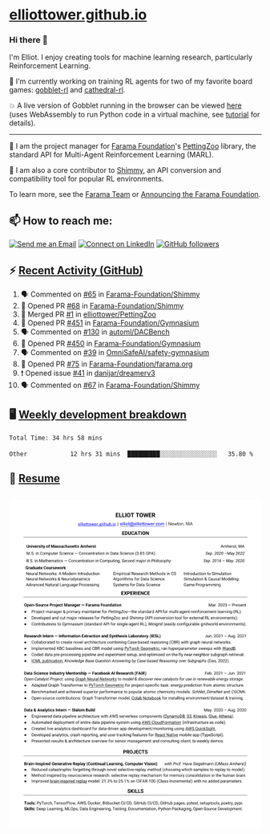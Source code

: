 # [elliottower.github.io](https://github.com/elliottower/elliottower.github.io)

### Hi there 👋

I'm Elliot. I enjoy creating tools for machine learning research, particularly Reinforcement Learning. 

🤖 I'm currently working on training RL agents for two of my favorite board games: [gobblet-rl](https://github.com/elliottower/gobblet-rl) and [cathedral-rl](https://github.com/elliottower/cathedral-rl). 

💥 A live version of Gobblet running in the browser can be viewed [here](https://elliottower.github.io/gobblet-rl/) (uses WebAssembly to run Python code in a virtual machine, see [tutorial](https://github.com/elliottower/gobblet-rl/blob/main/tutorials/WebAssembly/web_assembly.md) for details).

----

🎉 I am the project manager for [Farama Foundation](https://farama.org/)'s [PettingZoo](https://github.com/Farama-Foundation/PettingZoo) library, the standard API for Multi-Agent Reinforcement Learning (MARL). 

🚀 I am also a core contributor to [Shimmy](https://github.com/Farama-Foundation/Shimmy), an API conversion and compatibility tool for popular RL environments.

To learn more, see the [Farama Team](https://farama.org/team) or [Announcing the Farama Foundation](https://farama.org/Announcing-The-Farama-Foundation).

## 📫 How to reach me:

 [![Send me an Email](https://img.shields.io/badge/email-elliot%40elliottower.com-blue)](mailto:elliot@elliottower.com)
 [![Connect on LinkedIn](https://img.shields.io/badge/--linkedin?label=LinkedIn&logo=LinkedIn&style=social)](https://www.linkedin.com/in/elliot-tower)
 [![GitHub followers](https://img.shields.io/github/followers/elliottower?style=social)](https://github.com/elliottower/)
 

## ⚡ [Recent Activity (GitHub)](https://github.com/elliottower)

<!--START_SECTION:activity-->
1. 🗣 Commented on [#65](https://github.com/Farama-Foundation/Shimmy/issues/65) in [Farama-Foundation/Shimmy](https://github.com/Farama-Foundation/Shimmy)
2. 💪 Opened PR [#68](https://github.com/Farama-Foundation/Shimmy/pull/68) in [Farama-Foundation/Shimmy](https://github.com/Farama-Foundation/Shimmy)
3. 🎉 Merged PR [#1](https://github.com/elliottower/PettingZoo/pull/1) in [elliottower/PettingZoo](https://github.com/elliottower/PettingZoo)
4. 💪 Opened PR [#451](https://github.com/Farama-Foundation/Gymnasium/pull/451) in [Farama-Foundation/Gymnasium](https://github.com/Farama-Foundation/Gymnasium)
5. 🗣 Commented on [#130](https://github.com/automl/DACBench/issues/130) in [automl/DACBench](https://github.com/automl/DACBench)
6. 💪 Opened PR [#450](https://github.com/Farama-Foundation/Gymnasium/pull/450) in [Farama-Foundation/Gymnasium](https://github.com/Farama-Foundation/Gymnasium)
7. 🗣 Commented on [#39](https://github.com/OmniSafeAI/safety-gymnasium/issues/39) in [OmniSafeAI/safety-gymnasium](https://github.com/OmniSafeAI/safety-gymnasium)
8. 💪 Opened PR [#75](https://github.com/Farama-Foundation/farama.org/pull/75) in [Farama-Foundation/farama.org](https://github.com/Farama-Foundation/farama.org)
9. ❗️ Opened issue [#41](https://github.com/danijar/dreamerv3/issues/41) in [danijar/dreamerv3](https://github.com/danijar/dreamerv3)
10. 🗣 Commented on [#67](https://github.com/Farama-Foundation/Shimmy/issues/67) in [Farama-Foundation/Shimmy](https://github.com/Farama-Foundation/Shimmy)
<!--END_SECTION:activity-->


## 🖥️ [Weekly development breakdown](https://wakatime.com/@elliottower)
<!--START_SECTION:waka-->

```text
Total Time: 34 hrs 58 mins

Other            12 hrs 31 mins  █████████░░░░░░░░░░░░░░░░   35.80 %
```

<!--END_SECTION:waka-->


## 📄 [Resume](https://elliottower.github.io/src/pdf/resume.pdf)

<!-- PDF-TO-MARKDOWN:START -->
![Page 1](src/png/page1.png "Page 1")
---
<!-- PDF-TO-MARKDOWN:END -->
